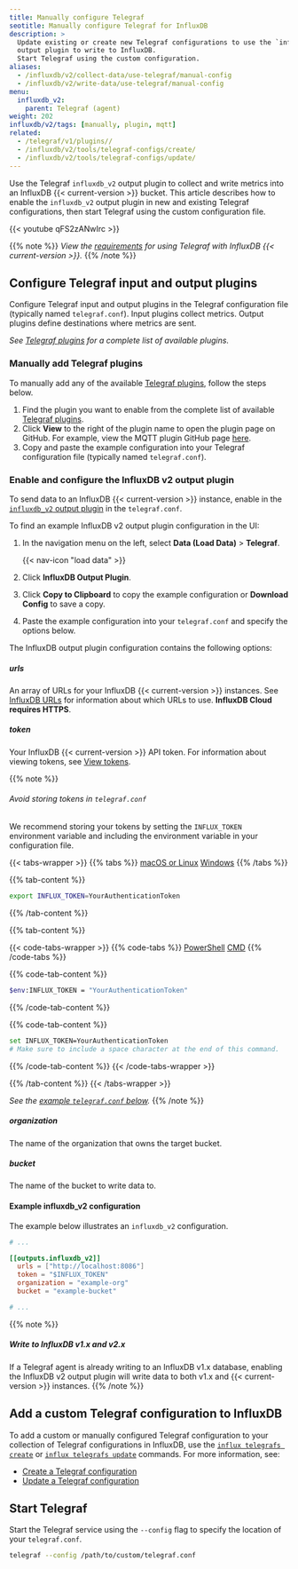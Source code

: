```yaml
---
title: Manually configure Telegraf
seotitle: Manually configure Telegraf for InfluxDB
description: >
  Update existing or create new Telegraf configurations to use the `influxdb_v2`
  output plugin to write to InfluxDB.
  Start Telegraf using the custom configuration.
aliases:
  - /influxdb/v2/collect-data/use-telegraf/manual-config
  - /influxdb/v2/write-data/use-telegraf/manual-config
menu:
  influxdb_v2:
    parent: Telegraf (agent)
weight: 202
influxdb/v2/tags: [manually, plugin, mqtt]
related:
  - /telegraf/v1/plugins//
  - /influxdb/v2/tools/telegraf-configs/create/
  - /influxdb/v2/tools/telegraf-configs/update/
---
```


Use the Telegraf `influxdb_v2` output plugin to collect and write metrics into an InfluxDB {{< current-version >}} bucket.
This article describes how to enable the `influxdb_v2` output plugin in new and existing Telegraf configurations,
then start Telegraf using the custom configuration file.

{{< youtube qFS2zANwIrc >}}

{{% note %}}
_View the [requirements](/influxdb/v2/write-data/no-code/use-telegraf#requirements)
for using Telegraf with InfluxDB {{< current-version >}}._
{{% /note %}}

## Configure Telegraf input and output plugins
Configure Telegraf input and output plugins in the Telegraf configuration file (typically named `telegraf.conf`).
Input plugins collect metrics.
Output plugins define destinations where metrics are sent.

_See [Telegraf plugins](/telegraf/v1/plugins//) for a complete list of available plugins._

### Manually add Telegraf plugins

To manually add any of the available [Telegraf plugins](/telegraf/v1/plugins//), follow the steps below.

1. Find the plugin you want to enable from the complete list of available [Telegraf plugins](/telegraf/v1/plugins//).
2. Click **View** to the right of the plugin name to open the plugin page on GitHub. For example, view the MQTT plugin GitHub page [here](https://github.com/influxdata/telegraf/blob/release-1.14/plugins/inputs/mqtt_consumer/README.md).
3. Copy and paste the example configuration into your Telegraf configuration file (typically named `telegraf.conf`).

### Enable and configure the InfluxDB v2 output plugin

To send data to an InfluxDB {{< current-version >}} instance, enable in the
[`influxdb_v2` output plugin](https://github.com/influxdata/telegraf/blob/master/plugins/outputs/influxdb_v2/README.md)
in the `telegraf.conf`.

To find an example InfluxDB v2 output plugin configuration in the UI:

1. In the navigation menu on the left, select **Data (Load Data)** > **Telegraf**.

    {{< nav-icon "load data" >}}

2. Click **InfluxDB Output Plugin**.
3. Click **Copy to Clipboard** to copy the example configuration or **Download Config** to save a copy.
4. Paste the example configuration into your `telegraf.conf` and specify the options below.

The InfluxDB output plugin configuration contains the following options:

##### urls
An array of URLs for your InfluxDB {{< current-version >}} instances.
See [InfluxDB URLs](/influxdb/v2/reference/urls/) for information about which URLs to use.
**InfluxDB Cloud requires HTTPS**.

##### token
Your InfluxDB {{< current-version >}} API token.
For information about viewing tokens, see [View tokens](/influxdb/v2/admin/tokens/view-tokens/).

{{% note %}}
###### Avoid storing tokens in `telegraf.conf`
We recommend storing your tokens by setting the `INFLUX_TOKEN` environment variable and including the environment variable in your configuration file.

{{< tabs-wrapper >}}
{{% tabs %}}
[macOS or Linux](#)
[Windows](#)
{{% /tabs %}}

{{% tab-content %}}
```sh
export INFLUX_TOKEN=YourAuthenticationToken
```
{{% /tab-content %}}

{{% tab-content %}}

{{< code-tabs-wrapper >}}
{{% code-tabs %}}
[PowerShell](#)
[CMD](#)
{{% /code-tabs %}}

{{% code-tab-content %}}
```sh
$env:INFLUX_TOKEN = "YourAuthenticationToken"
```
{{% /code-tab-content %}}

{{% code-tab-content %}}
```sh
set INFLUX_TOKEN=YourAuthenticationToken
# Make sure to include a space character at the end of this command.
```
{{% /code-tab-content %}}
{{< /code-tabs-wrapper >}}

{{% /tab-content %}}
{{< /tabs-wrapper >}}

_See the [example `telegraf.conf` below](#example-influxdb_v2-configuration)._
{{% /note %}}

##### organization
The name of the organization that owns the target bucket.

##### bucket
The name of the bucket to write data to.

#### Example influxdb_v2 configuration
The example below illustrates an `influxdb_v2` configuration.

```toml
# ...

[[outputs.influxdb_v2]]
  urls = ["http://localhost:8086"]
  token = "$INFLUX_TOKEN"
  organization = "example-org"
  bucket = "example-bucket"

# ...
```

{{% note %}}
##### Write to InfluxDB v1.x and v2.x
If a Telegraf agent is already writing to an InfluxDB v1.x database,
enabling the InfluxDB v2 output plugin will write data to both v1.x and {{< current-version >}} instances.
{{% /note %}}

## Add a custom Telegraf configuration to InfluxDB
To add a custom or manually configured Telegraf configuration to your collection
of Telegraf configurations in InfluxDB, use the [`influx telegrafs create`](/influxdb/v2/reference/cli/influx/telegrafs/create/)
or [`influx telegrafs update`](/influxdb/v2/reference/cli/influx/telegrafs/update/) commands.
For more information, see:

- [Create a Telegraf configuration](/influxdb/v2/tools/telegraf-configs/create/#use-the-influx-cli)
- [Update a Telegraf configuration](/influxdb/v2/tools/telegraf-configs/update/#use-the-influx-cli)

## Start Telegraf

Start the Telegraf service using the `--config` flag to specify the location of your `telegraf.conf`.

```sh
telegraf --config /path/to/custom/telegraf.conf
```
